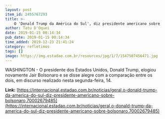 ```yaml
---
layout: post
item_id: 2455767293
title: >-
    O 'Donald Trump da América do Sul', diz presidente americano sobre Bolsonaro
author: Tatu D'Oquei
date: 2019-01-15 00:14:34
pub_date: 2019-01-15 00:14:34
time_added: 2019-12-23 21:41:24
category: refletimos
tags: []
image: https://img.estadao.com.br/resources/jpg/1/7/1547507456471.jpg
---
```


WASHINGTON - O presidente dos Estados Unidos, Donald Trump, elogiou novamente Jair Bolsonaro e se disse alegre com a comparação entre os dois, em discurso realizado nesta segunda-feira, 14.

**Link:** [https://internacional.estadao.com.br/noticias/geral,o-donald-trump-da-america-do-sul-diz-presidente-americano-sobre-bolsonaro,70002679485](https://internacional.estadao.com.br/noticias/geral,o-donald-trump-da-america-do-sul-diz-presidente-americano-sobre-bolsonaro,70002679485)

